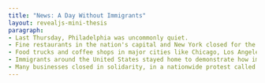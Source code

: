 ```yaml
---
title: "News: A Day Without Immigrants"
layout: revealjs-mini-thesis
paragraph:
- Last Thursday, Philadelphia was uncommonly quiet. 
- Fine restaurants in the nation's capital and New York closed for the day as well.
- Food trucks and coffee shops in major cities like Chicago, Los Angeles and Boston shut down too.
- Immigrants around the United States stayed home to demonstrate how important they are to America's economy and way of life.
- Many businesses closed in solidarity, in a nationwide protest called A Day Without Immigrants.
---
```






